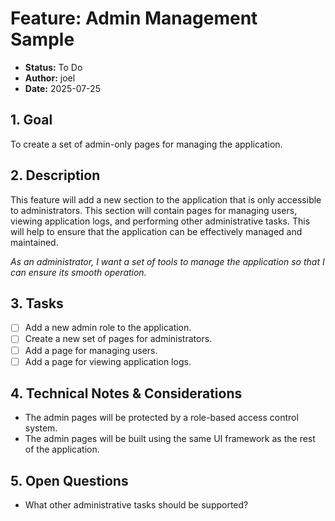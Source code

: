 # Feature: Admin Management Sample

- **Status:** To Do
- **Author:** joel
- **Date:** 2025-07-25

## 1. Goal

To create a set of admin-only pages for managing the application.

## 2. Description

This feature will add a new section to the application that is only accessible to administrators. This section will contain pages for managing users, viewing application logs, and performing other administrative tasks. This will help to ensure that the application can be effectively managed and maintained.

*As an administrator, I want a set of tools to manage the application so that I can ensure its smooth operation.*

## 3. Tasks

- [ ] Add a new admin role to the application.
- [ ] Create a new set of pages for administrators.
- [ ] Add a page for managing users.
- [ ] Add a page for viewing application logs.

## 4. Technical Notes & Considerations

- The admin pages will be protected by a role-based access control system.
- The admin pages will be built using the same UI framework as the rest of the application.

## 5. Open Questions

- What other administrative tasks should be supported?

